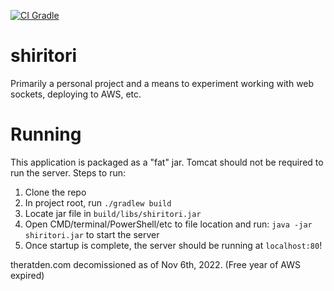 [![CI Gradle](https://github.com/hrothwell/shiritori/actions/workflows/ci.yml/badge.svg)](https://github.com/hrothwell/shiritori/actions/workflows/ci.yml)
# shiritori
Primarily a personal project and a means to experiment working with web sockets, deploying to AWS, etc. 

# Running
This application is packaged as a "fat" jar. Tomcat should not be required to run the server. Steps to run:
1. Clone the repo
2. In project root, run `./gradlew build`
3. Locate jar file in `build/libs/shiritori.jar`
4. Open CMD/terminal/PowerShell/etc to file location and run: `java -jar shiritori.jar` to start the server
5. Once startup is complete, the server should be running at `localhost:80`!


theratden.com decomissioned as of Nov 6th, 2022. (Free year of AWS expired)
